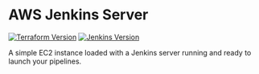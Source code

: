 # AWS Jenkins Server

[![Terraform Version](https://img.shields.io/badge/Terraform-%3E%3D0.12-blueviolet)](https://github.com/hashicorp/terraform/)
[![Jenkins Version](https://img.shields.io/badge/dynamic/json.svg?url=https://updates.jenkins.io/stable/update-center.actual.json&label=Jenkins&query=$.core.version&color=orange)](https://jenkins.io/changelog/)


A simple EC2 instance loaded with a Jenkins server running and ready to launch your pipelines.
